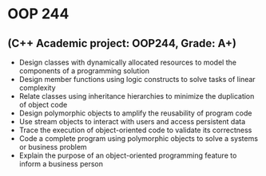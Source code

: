 # OOP 244 
## (C++ Academic project: OOP244, Grade: A+)
- Design classes with dynamically allocated resources to model the components of a programming solution
- Design member functions using logic constructs to solve tasks of linear complexity
- Relate classes using inheritance hierarchies to minimize the duplication of object code
- Design polymorphic objects to amplify the reusability of program code
- Use stream objects to interact with users and access persistent data
- Trace the execution of object-oriented code to validate its correctness
- Code a complete program using polymorphic objects to solve a systems or business problem
- Explain the purpose of an object-oriented programming feature to inform a business person
